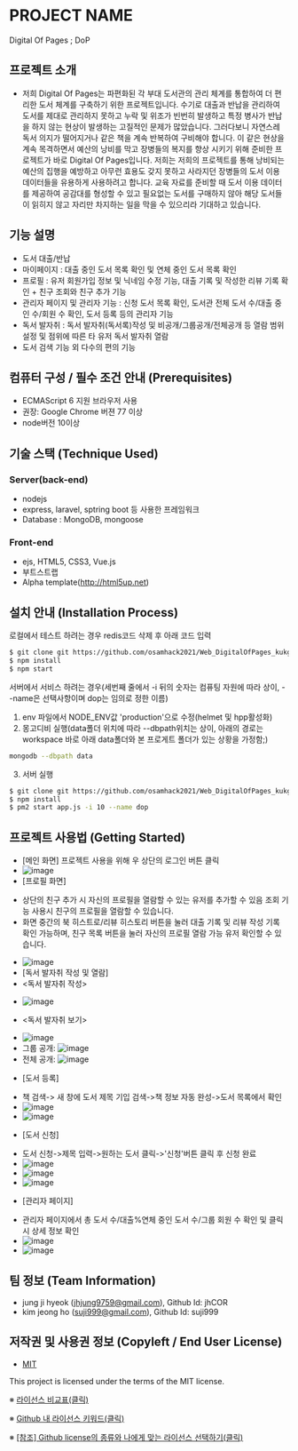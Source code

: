 # PROJECT NAME
Digital Of Pages ; DoP

## 프로젝트 소개
- 저희 Digital Of Pages는 파편화된 각 부대 도서관의 관리 체계를 통합하여 더 편리한 도서 체계를 구축하기 위한 프로젝트입니다. 수기로 대출과 반납을 관리하여 도서를 제대로 관리하지 못하고 누락 및 위조가 빈번히 발생하고 특정 병사가 반납을 하지 않는 현상이 발생하는 고질적인 문제가 많았습니다. 그러다보니 자연스레 독서 의지가 떨어지거나 같은 책을 계속 반복하여 구비해야 합니다. 이 같은 현상을 계속 목격하면서 예산의 낭비를 막고 장병들의 복지를 향상 시키기 위해 준비한 프로젝트가 바로 Digital Of Pages입니다. 저희는 저희의 프로젝트를 통해 낭비되는 예산의 집행을 예방하고 아무런 효용도 갖지 못하고 사라지던 장병들의 도서 이용 데이터들을 유용하게 사용하려고 합니다. 교육 자료를 준비할 때 도서 이용 데이터를 제공하여 공감대를 형성할 수 있고 필요없는 도서를 구매하지 않아 해당 도서들이 읽히지 않고 자리만 차지하는 일을 막을 수 있으리라 기대하고 있습니다.


## 기능 설명
 - 도서 대출/반납
 - 마이페이지 : 대출 중인 도서 목록 확인 및 연체 중인 도서 목록 확인
 - 프로필 : 유저 회원가입 정보 및 닉네임 수정 기능, 대출 기록 및 작성한 리뷰 기록 확인 + 친구 조회와 친구 추가 기능
 - 관리자 페이지 및 관리자 기능 : 신청 도서 목록 확인, 도서관 전체 도서 수/대출 중인 수/회원 수 확인, 도서 등록 등의 관리자 기능
 - 독서 발자취 : 독서 발자취(독서록)작성 및 비공개/그룹공개/전체공개 등 열람 범위 설정 및 점위에 따른 타 유저 독서 발자취 열람
 - 도서 검색 기능 외 다수의 편의 기능 

## 컴퓨터 구성 / 필수 조건 안내 (Prerequisites)
* ECMAScript 6 지원 브라우저 사용
* 권장: Google Chrome 버젼 77 이상
* node버전 10이상
## 기술 스택 (Technique Used) 
### Server(back-end)
 - nodejs
 - express, laravel, sptring boot 등 사용한 프레임워크 
 - Database : MongoDB, mongoose
 
### Front-end
 - 	ejs, HTML5, CSS3, Vue.js
 -  부트스트랩
 - Alpha template(http://html5up.net)

## 설치 안내 (Installation Process)
로컬에서 테스트 하려는 경우 redis코드 삭제 후 아래 코드 입력
```bash
$ git clone git https://github.com/osamhack2021/Web_DigitalOfPages_kukgicjobs.git
$ npm install
$ npm start
```
서버에서 서비스 하려는 경우(세번째 줄에서 -i 뒤의 숫자는 컴퓨팅 자원에 따라 상이, --name은 선택사항이며 dop는 임의로 정한 이름)
1. env 파일에서 NODE_ENV값 'production'으로 수정(helmet 및 hpp활성화)
2. 몽고디비 실행(data폴더 위치에 따라 --dbpath위치는 상이, 아래의 경로는 workspace 바로 아래 data폴더와 본 프로게트 폴더가 있는 상황을 가정함;)
```bash
mongodb --dbpath data
```
3. 서버 실행
```bash
$ git clone git https://github.com/osamhack2021/Web_DigitalOfPages_kukgicjobs.git
$ npm install
$ pm2 start app.js -i 10 --name dop
```

## 프로젝트 사용법 (Getting Started)
 * [메인 화면] 프로젝트 사용을 위해 우 상단의 로그인 버튼 클릭
 * ![image](https://user-images.githubusercontent.com/63538097/136648258-a9f86395-2098-45c1-a6f4-04e4f2439884.png)
 * [프로필 화면] 
  - 상단의 친구 추가 시 자신의 프로필을 열람할 수 있는 유저를 추가할 수 있음 조회 기능 사용시 친구의 프로필을 열람할 수 있습니다.
  - 화면 중간의 북 히스트로/리뷰 히스토리 버튼을 눌러 대출 기록 및 리뷰 작성 기록 확인 가능하며, 친구 목록 버튼을 눌러 자신의 프로필 열람 가능 유저 확인할 수 있습니다.
 * ![image](https://user-images.githubusercontent.com/63538097/136648304-2253039a-4c88-40d6-a2da-0c2c9949ffce.png)
 * [독서 발자취 작성 및 열람]
 * <독서 발자취 작성>
  - ![image](https://user-images.githubusercontent.com/63538097/136648443-0fc623f2-ba58-47a6-bc70-04e8af8b8241.png)
 * <독서 발자취 보기>
  - ![image](https://user-images.githubusercontent.com/63538097/136648468-451c30de-d70b-40f8-9763-37d57bb94d4d.png)
  - 그룹 공개: ![image](https://user-images.githubusercontent.com/63538097/136648530-edcb0a46-1e27-4310-904d-0099e8f0dc7d.png)
  - 전체 공개: ![image](https://user-images.githubusercontent.com/63538097/136648541-c61d0707-509f-4ee0-918a-d5795f1822b0.png)
 * [도서 등록] 
  - 책 검색-> 새 창에 도서 제목 기입 검색->책 정보 자동 완성->도서 목록에서 확인
  - ![image](https://user-images.githubusercontent.com/63538097/136648577-18ecb8ae-12b3-4911-8a32-e296e6448ed3.png)
  - ![image](https://user-images.githubusercontent.com/63538097/136648610-e2729f5f-eab3-4173-a5ac-a811777fdaf7.png)
* [도서 신청] 
 - 도서 신청->제목 입력->원하는 도서 클릭->'신청'버튼 클릭 후 신청 완료
 - ![image](https://user-images.githubusercontent.com/63538097/136648660-d017c3b0-6dd6-49c4-b6fc-19ab9e1eed0b.png)
 - ![image](https://user-images.githubusercontent.com/63538097/136648687-0a76075d-286e-4096-901b-f9b3071978fa.png)
 - ![image](https://user-images.githubusercontent.com/63538097/136648705-48e2b88d-d2a4-4930-8b4e-efca76f367fc.png)
* [관리자 페이지] 
 - 관리자 페이지에서 총 도서 수/대출%연체 중인 도서 수/그룹 회원 수 확인 및 클릭시 상세 정보 확인
 - ![image](https://user-images.githubusercontent.com/63538097/136648751-0220cc7b-7dd8-4118-b1c6-e362ab48d3ed.png)
 - ![image](https://user-images.githubusercontent.com/63538097/136648831-7458c3b6-ac49-40f4-ac37-e06f0ec07938.png)


## 팀 정보 (Team Information)
- jung ji hyeok (jhjung9759@gmail.com), Github Id: jhCOR
- kim jeong ho (suji999@gmail.com), Github Id: suji999

## 저작권 및 사용권 정보 (Copyleft / End User License)
 * [MIT](https://github.com/osam2020-WEB/Sample-ProjectName-TeamName/blob/master/license.md)

This project is licensed under the terms of the MIT license.

※ [라이선스 비교표(클릭)](https://olis.or.kr/license/compareGuide.do)

※ [Github 내 라이선스 키워드(클릭)](https://docs.github.com/en/github/creating-cloning-and-archiving-repositories/creating-a-repository-on-github/licensing-a-repository)

※ [\[참조\] Github license의 종류와 나에게 맞는 라이선스 선택하기(클릭)](https://flyingsquirrel.medium.com/github-license%EC%9D%98-%EC%A2%85%EB%A5%98%EC%99%80-%EB%82%98%EC%97%90%EA%B2%8C-%EB%A7%9E%EB%8A%94-%EB%9D%BC%EC%9D%B4%EC%84%A0%EC%8A%A4-%EC%84%A0%ED%83%9D%ED%95%98%EA%B8%B0-ae29925e8ff4)
